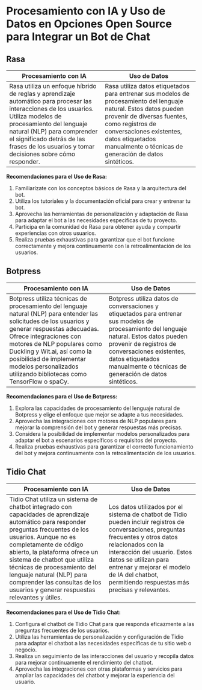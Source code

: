 # Procesamiento con IA y Uso de Datos en Opciones Open Source para Integrar un Bot de Chat

## Rasa

| Procesamiento con IA | Uso de Datos |
|----------------------|--------------|
| Rasa utiliza un enfoque híbrido de reglas y aprendizaje automático para procesar las interacciones de los usuarios. Utiliza modelos de procesamiento del lenguaje natural (NLP) para comprender el significado detrás de las frases de los usuarios y tomar decisiones sobre cómo responder. | Rasa utiliza datos etiquetados para entrenar sus modelos de procesamiento del lenguaje natural. Estos datos pueden provenir de diversas fuentes, como registros de conversaciones existentes, datos etiquetados manualmente o técnicas de generación de datos sintéticos. |

**Recomendaciones para el Uso de Rasa:**
1. Familiarízate con los conceptos básicos de Rasa y la arquitectura del bot.
2. Utiliza los tutoriales y la documentación oficial para crear y entrenar tu bot.
3. Aprovecha las herramientas de personalización y adaptación de Rasa para adaptar el bot a las necesidades específicas de tu proyecto.
4. Participa en la comunidad de Rasa para obtener ayuda y compartir experiencias con otros usuarios.
5. Realiza pruebas exhaustivas para garantizar que el bot funcione correctamente y mejora continuamente con la retroalimentación de los usuarios.

## Botpress

| Procesamiento con IA | Uso de Datos |
|----------------------|--------------|
| Botpress utiliza técnicas de procesamiento del lenguaje natural (NLP) para entender las solicitudes de los usuarios y generar respuestas adecuadas. Ofrece integraciones con motores de NLP populares como Duckling y Wit.ai, así como la posibilidad de implementar modelos personalizados utilizando bibliotecas como TensorFlow o spaCy. | Botpress utiliza datos de conversaciones y etiquetados para entrenar sus modelos de procesamiento del lenguaje natural. Estos datos pueden provenir de registros de conversaciones existentes, datos etiquetados manualmente o técnicas de generación de datos sintéticos. |

**Recomendaciones para el Uso de Botpress:**
1. Explora las capacidades de procesamiento del lenguaje natural de Botpress y elige el enfoque que mejor se adapte a tus necesidades.
2. Aprovecha las integraciones con motores de NLP populares para mejorar la comprensión del bot y generar respuestas más precisas.
3. Considera la posibilidad de implementar modelos personalizados para adaptar el bot a escenarios específicos o requisitos del proyecto.
4. Realiza pruebas exhaustivas para garantizar el correcto funcionamiento del bot y mejora continuamente con la retroalimentación de los usuarios.

## Tidio Chat

| Procesamiento con IA | Uso de Datos |
|----------------------|--------------|
| Tidio Chat utiliza un sistema de chatbot integrado con capacidades de aprendizaje automático para responder preguntas frecuentes de los usuarios. Aunque no es completamente de código abierto, la plataforma ofrece un sistema de chatbot que utiliza técnicas de procesamiento del lenguaje natural (NLP) para comprender las consultas de los usuarios y generar respuestas relevantes y útiles. | Los datos utilizados por el sistema de chatbot de Tidio pueden incluir registros de conversaciones, preguntas frecuentes y otros datos relacionados con la interacción del usuario. Estos datos se utilizan para entrenar y mejorar el modelo de IA del chatbot, permitiendo respuestas más precisas y relevantes. |

**Recomendaciones para el Uso de Tidio Chat:**
1. Configura el chatbot de Tidio Chat para que responda eficazmente a las preguntas frecuentes de los usuarios.
2. Utiliza las herramientas de personalización y configuración de Tidio para adaptar el chatbot a las necesidades específicas de tu sitio web o negocio.
3. Realiza un seguimiento de las interacciones del usuario y recopila datos para mejorar continuamente el rendimiento del chatbot.
4. Aprovecha las integraciones con otras plataformas y servicios para ampliar las capacidades del chatbot y mejorar la experiencia del usuario.
